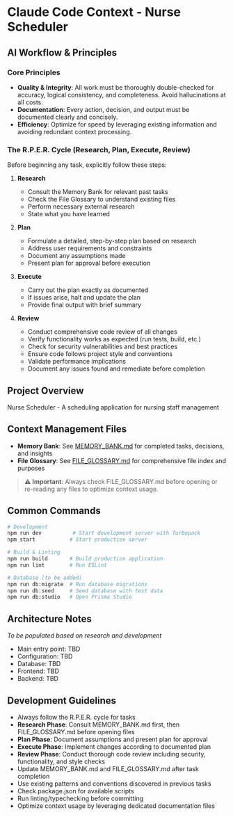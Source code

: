 # Claude Code Context - Nurse Scheduler

## AI Workflow & Principles

### Core Principles
- **Quality & Integrity**: All work must be thoroughly double-checked for accuracy, logical consistency, and completeness. Avoid hallucinations at all costs.
- **Documentation**: Every action, decision, and output must be documented clearly and concisely.
- **Efficiency**: Optimize for speed by leveraging existing information and avoiding redundant context processing.

### The R.P.E.R. Cycle (Research, Plan, Execute, Review)
Before beginning any task, explicitly follow these steps:

1. **Research**
   - Consult the Memory Bank for relevant past tasks
   - Check the File Glossary to understand existing files
   - Perform necessary external research
   - State what you have learned

2. **Plan**
   - Formulate a detailed, step-by-step plan based on research
   - Address user requirements and constraints
   - Document any assumptions made
   - Present plan for approval before execution

3. **Execute**
   - Carry out the plan exactly as documented
   - If issues arise, halt and update the plan
   - Provide final output with brief summary

4. **Review**
   - Conduct comprehensive code review of all changes
   - Verify functionality works as expected (run tests, build, etc.)
   - Check for security vulnerabilities and best practices
   - Ensure code follows project style and conventions
   - Validate performance implications
   - Document any issues found and remediate before completion

## Project Overview
Nurse Scheduler - A scheduling application for nursing staff management

## Context Management Files
- **Memory Bank**: See [MEMORY_BANK.md](./MEMORY_BANK.md) for completed tasks, decisions, and insights
- **File Glossary**: See [FILE_GLOSSARY.md](./FILE_GLOSSARY.md) for comprehensive file index and purposes

> **⚠️ Important**: Always check FILE_GLOSSARY.md before opening or re-reading any files to optimize context usage.

## Common Commands
```bash
# Development
npm run dev          # Start development server with Turbopack
npm start           # Start production server

# Build & Linting
npm run build       # Build production application
npm run lint        # Run ESLint

# Database (to be added)
npm run db:migrate  # Run database migrations  
npm run db:seed     # Seed database with test data
npm run db:studio   # Open Prisma Studio
```

## Architecture Notes
*To be populated based on research and development*
- Main entry point: TBD
- Configuration: TBD
- Database: TBD
- Frontend: TBD
- Backend: TBD

## Development Guidelines
- Always follow the R.P.E.R. cycle for tasks
- **Research Phase**: Consult MEMORY_BANK.md first, then FILE_GLOSSARY.md before opening files
- **Plan Phase**: Document assumptions and present plan for approval
- **Execute Phase**: Implement changes according to documented plan
- **Review Phase**: Conduct thorough code review including security, functionality, and style checks
- Update MEMORY_BANK.md and FILE_GLOSSARY.md after task completion
- Use existing patterns and conventions discovered in previous tasks
- Check package.json for available scripts
- Run linting/typechecking before committing
- Optimize context usage by leveraging dedicated documentation files